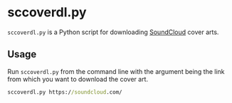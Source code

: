 # sccoverdl.py

`sccoverdl.py` is a Python script for downloading [SoundCloud](https://soundcloud.com/) cover arts.

## Usage

Run `sccoverdl.py` from the command line with the argument being the link from which you want to download the cover art.
```cmd
sccoverdl.py https://soundcloud.com/
```
 